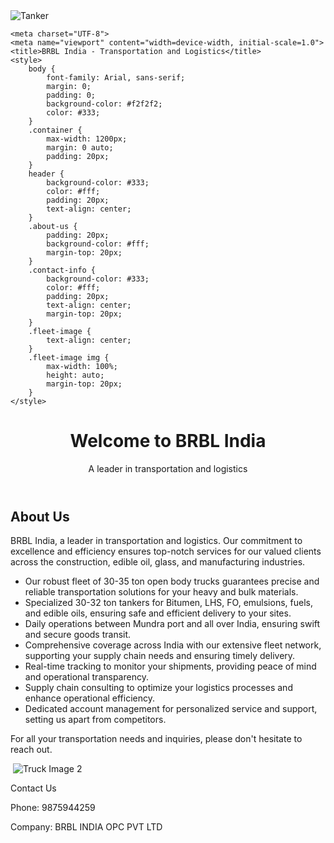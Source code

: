 
<html lang="en">
<head>
<img src="C:\Users\piyush sharma\Documents\whatsapp-image-2022-12-13-at-10-36-22-250x250.jpg" alt="Tanker">

    <meta charset="UTF-8">
    <meta name="viewport" content="width=device-width, initial-scale=1.0">
    <title>BRBL India - Transportation and Logistics</title>
    <style>
        body {
            font-family: Arial, sans-serif;
            margin: 0;
            padding: 0;
            background-color: #f2f2f2;
            color: #333;
        }
        .container {
            max-width: 1200px;
            margin: 0 auto;
            padding: 20px;
        }
        header {
            background-color: #333;
            color: #fff;
            padding: 20px;
            text-align: center;
        }
        .about-us {
            padding: 20px;
            background-color: #fff;
            margin-top: 20px;
        }
        .contact-info {
            background-color: #333;
            color: #fff;
            padding: 20px;
            text-align: center;
            margin-top: 20px;
        }
        .fleet-image {
            text-align: center;
        }
        .fleet-image img {
            max-width: 100%;
            height: auto;
            margin-top: 20px;
        }
    </style>
</head>
<body>
    <header>
        <h1>Welcome to BRBL India</h1>
        <p>A leader in transportation and logistics</p>
    </header>
    <div class="container">
        <div class="about-us">
            <h2>About Us</h2>
            <p>BRBL India, a leader in transportation and logistics. Our commitment to excellence and efficiency ensures top-notch services for our valued clients across the construction, edible oil, glass, and manufacturing industries.</p>
            <ul>
                <li>Our robust fleet of 30-35 ton open body trucks guarantees precise and reliable transportation solutions for your heavy and bulk materials.</li>
                <li>Specialized 30-32 ton tankers for Bitumen, LHS, FO, emulsions, fuels, and edible oils, ensuring safe and efficient delivery to your sites.</li>
                <li>Daily operations between Mundra port and all over India, ensuring swift and secure goods transit.</li>
                <li>Comprehensive coverage across India with our extensive fleet network, supporting your supply chain needs and ensuring timely delivery.</li>
                <li>Real-time tracking to monitor your shipments, providing peace of mind and operational transparency.</li>
                <li>Supply chain consulting to optimize your logistics processes and enhance operational efficiency.</li>
                <li>Dedicated account management for personalized service and support, setting us apart from competitors.</li>
            </ul>
            <p>For all your transportation needs and inquiries, please don't hesitate to reach out.</p>
        </div>
        <div class="fleet-image">
            <img src=""C:\Users\piyush sharma\Documents\brbl.webp"" alt=""C:\Users\piyush sharma\Documents\brbl.webp"">
            <img src="truck2.jpg" alt="Truck Image 2">
        </div>
    </div>
    <div class="contact-info">
        <p>Contact Us</p>
        <p>Phone: 9875944259</p>
        <p>Company: BRBL INDIA OPC PVT LTD</p>
    </div>
</body>
</html>

